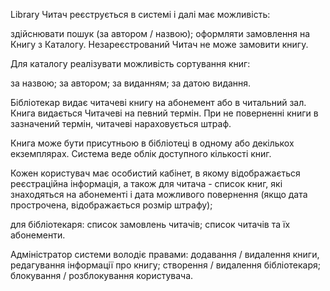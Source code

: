 Library
Читач реєструється в системі і далі має можливість:

здійснювати пошук (за автором / назвою);
оформляти замовлення на Книгу з Каталогу.
Незареєстрований Читач не може замовити книгу.

Для каталогу реалізувати можливість сортування книг:

за назвою;
за автором;
за виданням;
за датою видання.

Бібліотекар видає читачеві книгу на абонемент або в читальний зал. 
Книга видається Читачеві на певний термін.
При не поверненні книги в зазначений термін, читачеві нараховується штраф.

Книга може бути присутньою в бібліотеці в одному або декількох екземплярах. 
Система веде облік доступного кількості книг.

Кожен користувач має особистий кабінет, в якому відображається реєстраційна інформація, 
а також для читача - список книг, які знаходяться на абонементі і дата можливого повернення 
(якщо дата прострочена, відображається розмір штрафу);

для бібліотекаря:
список замовлень читачів;
список читачів та їх абонементи.

Адміністратор системи володіє правами:
додавання / видалення книги, редагування інформації про книгу;
створення / видалення бібліотекаря;
блокування / розблокування користувача.